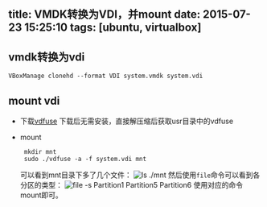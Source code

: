 title: VMDK转换为VDI，并mount
date: 2015-07-23 15:25:10
tags: [ubuntu, virtualbox]
---

## vmdk转换为vdi

```
VBoxManage clonehd --format VDI system.vmdk system.vdi
```
<!-- more -->

## mount vdi

- 下载[vdfuse](http://launchpadlibrarian.net/100437376/virtualbox-fuse_4.1.12-dfsg-2_amd64.deb)
  下载后无需安装，直接解压缩后获取usr目录中的vdfuse

- mount
  ```
   mkdir mnt
   sudo ./vdfuse -a -f system.vdi mnt
   ```
   可以看到mnt目录下多了几个文件：
   ![ls ./mnt](http://ww3.sinaimg.cn/large/6edc034cgw1eucqttjjzgj209400twef.jpg)
   然后使用`file`命令可以看到各分区的类型：
   ![file -s Partition1 Partition5 Partition6](http://ww1.sinaimg.cn/large/6edc034cgw1eucr34qyvdj20r301l75p.jpg)
   使用对应的命令mount即可。



